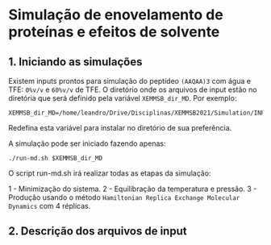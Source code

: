 # Simulação de enovelamento de proteínas e efeitos de solvente

## 1. Iniciando as simulações

Existem inputs prontos para simulação do peptídeo `(AAQAA)3` com água e TFE: `0%v/v` e `60%v/v` de TFE. O diretório onde os arquivos de input estão no diretória que será definido pela variável `XEMMSB_dir_MD`. Por exemplo:

```
XEMMSB_dir_MD=/home/leandro/Drive/Disciplinas/XEMMSB2021/Simulation/INPUTS/AAQAA_60vv
```
Redefina esta variável para instalar no diretório de sua preferência.

A simulação pode ser iniciado fazendo apenas:
```
./run-md.sh $XEMMSB_dir_MD
```
O script run-md.sh irá realizar todas as etapas da simulação:

1 - Minimização do sistema.
2 - Equilibração da temperatura e pressão.
3 - Produção usando o método `Hamiltonian Replica Exchange Molecular Dynamics` com 4 réplicas. 

## 2. Descrição dos arquivos de input
































































































































































































